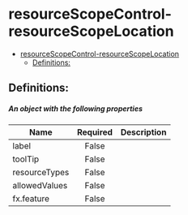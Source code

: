 <a name="resourcescopecontrol-resourcescopelocation"></a>
# resourceScopeControl-resourceScopeLocation
* [resourceScopeControl-resourceScopeLocation](#resourcescopecontrol-resourcescopelocation)
    * [Definitions:](#resourcescopecontrol-resourcescopelocation-definitions)

<a name="resourcescopecontrol-resourcescopelocation-definitions"></a>
## Definitions:
<a name="resourcescopecontrol-resourcescopelocation-definitions-an-object-with-the-following-properties"></a>
##### An object with the following properties
| Name | Required | Description
| ---|:--:|:--:|
|label|False|
|toolTip|False|
|resourceTypes|False|
|allowedValues|False|
|fx.feature|False|
